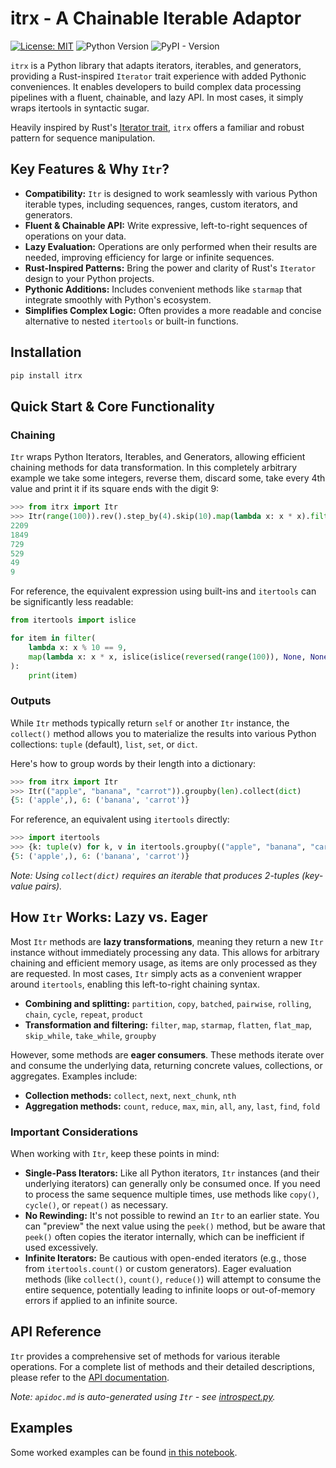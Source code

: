 # itrx - A Chainable Iterable Adaptor

[![License: MIT](https://img.shields.io/badge/License-MIT-yellow.svg)](https://opensource.org/licenses/MIT)
![Python Version](https://img.shields.io/python/required-version-toml?tomlFilePath=https://raw.githubusercontent.com/virgesmith/itrx/refs/heads/main/pyproject.toml)
![PyPI - Version](https://img.shields.io/pypi/v/itrx)


`itrx` is a Python library that adapts iterators, iterables, and generators, providing a Rust-inspired `Iterator` trait experience with added Pythonic conveniences. It enables developers to build complex data processing pipelines with a fluent, chainable, and lazy API. In most cases, it simply wraps itertools in syntactic sugar.

Heavily inspired by Rust's [Iterator trait](https://doc.rust-lang.org/std/iter/trait.Iterator.html), `itrx` offers a familiar and robust pattern for sequence manipulation.

## Key Features & Why `Itr`?

*   **Compatibility:** `Itr` is designed to work seamlessly with various Python iterable types, including sequences, ranges, custom iterators, and generators.
*   **Fluent & Chainable API:** Write expressive, left-to-right sequences of operations on your data.
*   **Lazy Evaluation:** Operations are only performed when their results are needed, improving efficiency for large or infinite sequences.
*   **Rust-Inspired Patterns:** Bring the power and clarity of Rust's `Iterator` design to your Python projects.
*   **Pythonic Additions:** Includes convenient methods like `starmap` that integrate smoothly with Python's ecosystem.
*   **Simplifies Complex Logic:** Often provides a more readable and concise alternative to nested `itertools` or built-in functions.


## Installation

```sh
pip install itrx
```

## Quick Start & Core Functionality

### Chaining

`Itr` wraps Python Iterators, Iterables, and Generators, allowing efficient chaining methods for data transformation.
In this completely arbitrary example we take some integers, reverse them, discard some, take every 4th value and
print it if its square ends with the digit 9:

```py
>>> from itrx import Itr
>>> Itr(range(100)).rev().step_by(4).skip(10).map(lambda x: x * x).filter(lambda x: x % 10 == 9).for_each(print)
2209
1849
729
529
49
9

```

For reference, the equivalent expression using built-ins and `itertools` can be significantly less readable:

```python
from itertools import islice

for item in filter(
    lambda x: x % 10 == 9,
    map(lambda x: x * x, islice(islice(reversed(range(100)), None, None, 4), 10, None)),
):
    print(item)

```

### Outputs

While `Itr` methods typically return `self` or another `Itr` instance, the `collect()` method allows you to materialize the results into various Python collections: `tuple` (default), `list`, `set`, or `dict`.

Here's how to group words by their length into a dictionary:

```python
>>> from itrx import Itr
>>> Itr(("apple", "banana", "carrot")).groupby(len).collect(dict)
{5: ('apple',), 6: ('banana', 'carrot')}

```

For reference, an equivalent using `itertools` directly:

```py
>>> import itertools
>>> {k: tuple(v) for k, v in itertools.groupby(("apple", "banana", "carrot"), key=len)}
{5: ('apple',), 6: ('banana', 'carrot')}

```

*Note: Using `collect(dict)` requires an iterable that produces 2-tuples (key-value pairs).*


## How `Itr` Works: Lazy vs. Eager

Most `Itr` methods are **lazy transformations**, meaning they return a new `Itr` instance without immediately processing any data. This allows for arbitrary chaining and efficient memory usage, as items are only processed as they are requested. In most cases, `Itr` simply acts as a convenient wrapper around `itertools`, enabling this left-to-right chaining syntax.

- **Combining and splitting:**  `partition`, `copy`, `batched`, `pairwise`, `rolling`, `chain`, `cycle`, `repeat`, `product`
- **Transformation and filtering:** `filter`, `map`, `starmap`, `flatten`, `flat_map`, `skip_while`, `take_while`, `groupby`

However, some methods are **eager consumers**. These methods iterate over and consume the underlying data, returning concrete values, collections, or aggregates. Examples include:

*   **Collection methods:** `collect`, `next`, `next_chunk`, `nth`
*   **Aggregation methods:** `count`, `reduce`, `max`, `min`, `all`, `any`, `last`, `find`, `fold`

### Important Considerations

When working with `Itr`, keep these points in mind:

*   **Single-Pass Iterators:** Like all Python iterators, `Itr` instances (and their underlying iterators) can generally only be consumed once. If you need to process the same sequence multiple times, use methods like `copy()`, `cycle()`, or `repeat()` as necessary.
*   **No Rewinding:** It's not possible to rewind an `Itr` to an earlier state. You can "preview" the next value using the `peek()` method, but be aware that `peek()` often copies the iterator internally, which can be inefficient if used excessively.
*   **Infinite Iterators:** Be cautious with open-ended iterators (e.g., those from `itertools.count()` or custom generators). Eager evaluation methods (like `collect()`, `count()`, `reduce()`) will attempt to consume the entire sequence, potentially leading to infinite loops or out-of-memory errors if applied to an infinite source.

## API Reference

`Itr` provides a comprehensive set of methods for various iterable operations. For a complete list of methods and their detailed descriptions, please refer to the [API documentation](./doc/apidoc.md).

*Note: `apidoc.md` is auto-generated using `Itr` - see [introspect.py](src/scripts/introspect.py).*

## Examples

Some worked examples can be found [in this notebook](./doc/examples.ipynb).

